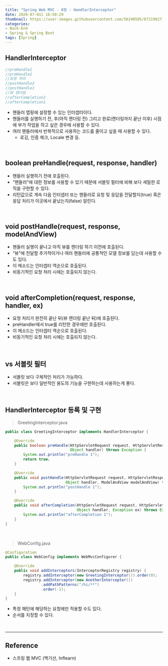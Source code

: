 ```yaml
---
title: "Spring Web MVC - 8장 : HandlerInterceptor"
date: 2020-07-011 16:50:29
thumbnail: https://user-images.githubusercontent.com/56240505/87219627-c1f8af80-c397-11ea-96bb-83c3f59b7229.png
categories:
- Back-End
- Spring & Spring Boot
tags: [Spring]
---
```


## HandlerInterceptor

```java
//preHandle1
//preHandle2
//요청 처리
//postHandle2
//postHandle1
//뷰 렌더링
//afterCompletion2
//afterCompletion1
```

* 핸들러 맵핑에 설정할 수 있는 인터셉터이다.
* 핸들러를 실행하기 전, 후(아직 랜더링 전) 그리고 완료(랜더링까지 끝난 이후) 시점에 부가 작업을 하고 싶은 경우에 사용할 수 있다.
* 여러 핸들러에서 반복적으로 사용하는 코드를 줄이고 싶을 때 사용할 수 있다.
	* 로깅, 인증 체크, Locale 변경 등.


<br>

## boolean preHandle(request, response, handler)

* 핸들러 실행하기 전에 호출된다.
* “핸들러"에 대한 정보를 사용할 수 있기 때문에 서블릿 필터에 비해 보다 세밀한 로직을 구현할 수 있다.
* 리턴값으로 계속 다음 인터셉터 또는 핸들러로 요청 및 응답을 전달할지(true) 혹은 응답 처리가 이곳에서 끝났는지(false) 알린다.

<br>

## void postHandle(request, response, modelAndView)

* 핸들러 실행이 끝나고 아직 뷰를 랜더링 하기 이전에 호출된다.
* “뷰"에 전달할 추가적이거나 여러 핸들러에 공통적인 모델 정보를 담는데 사용할 수도 있다.
* 이 메소드는 인터셉터 역순으로 호출된다.
* 비동기적인 요청 처리 시에는 호출되지 않는다.

<br>

## void afterCompletion(request, response, handler, ex)

* 요청 처리가 완전히 끝난 뒤(뷰 랜더링 끝난 뒤)에 호출된다.
* preHandler에서 true를 리턴한 경우에만 호출된다.
* 이 메소드는 인터셉터 역순으로 호출된다.
* 비동기적인 요청 처리 시에는 호출되지 않는다.

<br>

## vs 서블릿 필터

* 서블릿 보다 구체적인 처리가 가능하다.
* 서블릿은 보다 일반적인 용도의 기능을 구현하는데 사용하는게 좋다.

<br>

## HandlerInterceptor 등록 및 구현

> GreetingInterceptor.java

```java
public class GreetingInterceptor implements HandlerInterceptor {

    @Override
    public boolean preHandle(HttpServletRequest request, HttpServletResponse response,
                             Object handler) throws Exception {
        System.out.println("preHandle 1");
        return true;
    }

    @Override
    public void postHandle(HttpServletRequest request, HttpServletResponse response,
                           Object handler, ModelAndView modelAndView) throws Exception {
        System.out.println("postHandle 1");
    }

    @Override
    public void afterCompletion(HttpServletRequest request, HttpServletResponse response,
                                Object handler, Exception ex) throws Exception {
        System.out.println("afterCompletion 1");
    }
}
```

<br>

> WebConfig.java

```java
@Configuration
public class WebConfig implements WebMvcConfigurer {

    @Override
    public void addInterceptors(InterceptorRegistry registry) {
        registry.addInterceptor(new GreetingInterceptor()).order(0);
        registry.addInterceptor(new AnotherInterceptor())
                .addPathPatterns("/hi/**")
                .order(-1);
    }
}
```

* 특정 패턴에 해당하는 요청에만 적용할 수도 있다.
* 순서를 지정할 수 있다.

<br>

---

## Reference

*	스프링 웹 MVC (백기선, Inflearn)
